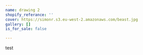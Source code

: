 ```yaml
---
name: drawing 2
shopify_referance: ''
cover: https://simonr.s3.eu-west-2.amazonaws.com/beast.jpg
gallery: []
is_for_sale: false

---
```

test